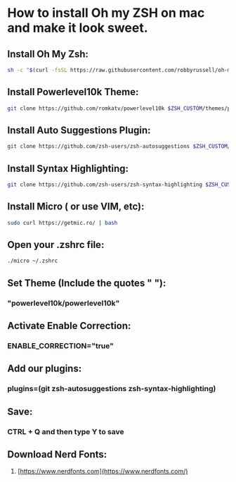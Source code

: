 # How to install Oh my ZSH on mac and make it look sweet. 



## Install Oh My Zsh: 
```sh
sh -c "$(curl -fsSL https://raw.githubusercontent.com/robbyrussell/oh-my-zsh/master/tools/install.sh)"
```
## Install Powerlevel10k Theme:
```sh
git clone https://github.com/romkatv/powerlevel10k $ZSH_CUSTOM/themes/powerlevel10k
``` 
## Install Auto Suggestions Plugin:
```sh
git clone https://github.com/zsh-users/zsh-autosuggestions $ZSH_CUSTOM/themes/powerlevel10k
``` 

## Install Syntax Highlighting:
```sh
git clone https://github.com/zsh-users/zsh-syntax-highlighting $ZSH_CUSTOM/plugins/zsh-syntax-highlighting
```

## Install Micro ( or use VIM, etc):
```sh
sudo curl https://getmic.ro/ | bash
```
## Open your .zshrc file:
```sh
./micro ~/.zshrc
```

## Set Theme (Include the quotes " "):
### "powerlevel10k/powerlevel10k"

## Activate Enable Correction:
### ENABLE_CORRECTION="true" 

## Add our plugins:
### plugins=(git zsh-autosuggestions zsh-syntax-highlighting) 

## Save:
### CTRL + Q and then type Y to save 


## Download Nerd Fonts:
1. [https://www.nerdfonts.com](https://www.nerdfonts.com/)
